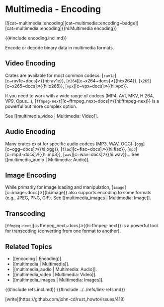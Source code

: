# Multimedia - Encoding

[![cat~multimedia::encoding][cat~multimedia::encoding~badge]][cat~multimedia::encoding]{{hi:Multimedia encoding}}

{{#include encoding.incl.md}}

Encode or decode binary data in multimedia formats.

## Video Encoding

Crates are available for most common codecs: [`rav1e`][c~rav1e~docs]↗{{hi:rav1e}}, [`x264`][c~x264~docs]↗{{hi:x264}}, [`x265`][c~x265~docs]↗{{hi:x265}}, [`vpx`][c~vpx~docs]↗{{hi:vpx}}.

If you need to work with a wide range of codecs (MP4, AVI, MKV, H.264, VP9, Opus...), [`ffmpeg-next`][c~ffmpeg_next~docs]↗{{hi:ffmpeg-next}} is a powerful but more complex option.

See [[multimedia_video | Multimedia: Video]].

## Audio Encoding

Many crates exist for specific audio codecs (MP3, WAV, OGG): [`ogg`][c~ogg~docs]↗{{hi:ogg}}, [`flac`][c~flac~docs]↗{{hi:flac}}, [`mp3`][c~mp3~docs]↗{{hi:mp3}}, [`wav`][c~wav~docs]↗{{hi:wav}}... See [[multimedia_audio | Multimedia: Audio]].

## Image Encoding

While primarily for image loading and manipulation, [`image`][c~image~docs]↗{{hi:image}} also supports encoding to some formats (e.g., JPEG, PNG, GIF).
See [[multimedia_images | Multimedia: Image]].

## Transcoding

[`ffmpeg-next`][c~ffmpeg_next~docs]↗{{hi:ffmpeg-next}} is a powerful tool for transcoding (converting from one format to another).

## Related Topics

- [[encoding | Encoding]].
- [[multimedia | Multimedia]].
- [[multimedia_audio | Multimedia: Audio]].
- [[multimedia_video | Multimedia: Video]].
- [[multimedia_images | Multimedia: Images]].

{{#include refs.incl.md}}
{{#include ../../refs/link-refs.md}}

<div class="hidden">
[write](https://github.com/john-cd/rust_howto/issues/418)
</div>
